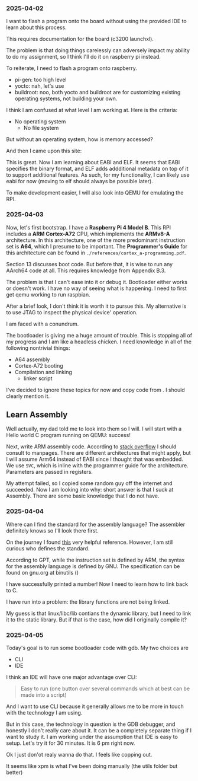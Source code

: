 ### 2025-04-02

I want to flash a program onto the board without using the provided IDE to learn
about this process.

This requires documentation for the board (c3200 launchxl).

The problem is that doing things carelessly can adversely impact my ability to
do my assignment, so I think I'll do it on raspberry pi instead.

To reiterate, I need to flash a program onto raspberry.
* pi-gen: too high level
* yocto: nah, let's use
* buildroot: noo, both yocto and buildroot are for customizing existing
operating systems, not building your own.

I think I am confused at what level I am working at. Here is the criteria:
* No operating system
    + No file system

But without an operating system, how is memory accessed?

And then I came upon this site:
[](https://www.rpi4os.com/)

This is great. Now I am learning about EABI and ELF. It seems that EABI
specifies the binary format, and ELF adds addditional metadata on top of it to
support additional features. As such, for my functionality, I can likely use
eabi for now (moving to elf should always be possible later).

To make development easier, I will also look into QEMU for emulating the RPI.

### 2025-04-03

Now, let's first bootstrap. I have a **Raspberry Pi 4 Model B**. This RPI
includes a **ARM Cortex-A72** CPU, which implements the **ARMv8-A**
architecture. In this architecture, one of the more predominant instruction set
is **A64**, which I presume to be important. The **Programmer's Guide** for this
architecture can be found in `./references/cortex_a-programming.pdf`.

Section 13 discusses boot code. But before that, it is wise to run any AArch64
code at all. This requires knowledge from Appendix B.3.

The problem is that I can't ease into it or debug it. Bootloader either works or
doesn't work. I have no way of seeing what is happening. I need to first get
qemu working to run raspbian.

After a brief look, I don't think it is worth it to pursue this. My alternative
is to use JTAG to inspect the physical device' operation.

I am faced with a conundrum.

The bootloader is giving me a huge amount of trouble. This is stopping all of my
progress and I am like a headless chicken. I need knowledge in all of the
following nontrivial things:
* A64 assembly
* Cortex-A72 booting
* Compilation and linking
    + linker script

I've decided to ignore these topics for now and copy code from
[](https://www.rpi4os.com/part1-bootstrapping/). I should clearly mention it.

## Learn Assembly

Well actually, my dad told me to look into them so I will. I will start with a
Hello world C program running on QEMU: success!

Next, write ARM assembly code. According to [stack
overflow](https://stackoverflow.com/questions/12946958/what-is-the-interface-for-arm-system-calls-and-where-is-it-defined-in-the-linux)
I should consult to manpages. There are different architectures that might
apply, but I will assume Arm64 instead of EABI since I thought that was
embedded. We use `SVC`, which is inline with the programmer guide for the
architecture. Parameters are passed in registers.

My attempt failed, so I copied some random guy off the internet and succeeded.
Now I am looking into why: short answer is that I suck at Assembly. There are
some basic knowledge that I do not have.

### 2025-04-04

Where can I find the standard for the assembly language? The assembler
definitely knows so I'll look there first.

On the journey I found
[this](https://cpen432.github.io/resources/gnu_arm_ref.pdf) very helpful
reference. However, I am still curious who defines the standard.

According to GPT, while the instruction set is defined by ARM, the syntax for
the assembly language is defined by GNU. The specification can be found on
gnu.org at binutils ([](https://sourceware.org/binutils/docs/as/))

I have successfully printed a number! Now I need to learn how to link back to C.

I have run into a problem: the library functions are not being linked.

My guess is that linux/libc/lib contians the dynamic library, but I need to link
it to the static library. But if that is the case, how did I originally compile
it?

### 2025-04-05

Today's goal is to run some bootloader code with gdb. My two choices are
* CLI
* IDE

I think an IDE will have one major advantage over CLI:
> Easy to run (one button over several commands which at best can be made into a
  script)

And I want to use CLI because it generally allows me to be more in touch with
the technology I am using.

But in this case, the technology in question is the GDB debugger, and honestly I
don't really care about it. It can be a completely separate thing if I want to
study it. I am working under the assumption that IDE is easy to setup. Let's try
it for 30 minutes. It is 6 pm right now.

Ok I just don'ot realy wanna do that. I feels like copping out.

It seems like xpm is what I've been doing manually (the utils folder but better)
